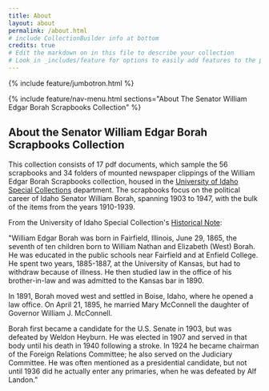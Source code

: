 ```yaml
---
title: About
layout: about
permalink: /about.html
# include CollectionBuilder info at bottom
credits: true
# Edit the markdown on in this file to describe your collection
# Look in _includes/feature for options to easily add features to the page
---
```


{% include feature/jumbotron.html %}

{% include feature/nav-menu.html sections="About The Senator William Edgar Borah Scrapbooks Collection" %}

## About the Senator William Edgar Borah Scrapbooks Collection

This collection consists of 17 pdf documents, which sample the 56 scrapbooks and 34 folders of mounted newspaper clippings of the William Edgar Borah Scrapbooks collection, housed in the [University of Idaho Special Collections](https://www.lib.uidaho.edu/special-collections/) department. The scrapbooks focus on the political career of Idaho Senator William Borah, spanning 1903 to 1947, with the bulk of the items from the years 1910-1939.

From the University of Idaho Special Collection's [Historical Note](https://archiveswest.orbiscascade.org/ark:80444/xv30443?q=Senator%20William%20Edgar%20Borah%20Scrapbooks):

"William Edgar Borah was born in Fairfield, Illinois, June 29, 1865, the seventh of ten children born to William Nathan and Elizabeth (West) Borah. He was educated in the public schools near Fairfield and at Enfield College. He spent two years, 1885-1887, at the University of Kansas, but had to withdraw because of illness. He then studied law in the office of his brother-in-law and was admitted to the Kansas bar in 1890.

In 1891, Borah moved west and settled in Boise, Idaho, where he opened a law office. On April 21, 1895, he married Mary McConnell the daughter of Governor William J. McConnell.

Borah first became a candidate for the U.S. Senate in 1903, but was defeated by Weldon Heyburn. He was elected in 1907 and served in that body until his death in 1940 following a stroke. In 1924 he became chairman of the Foreign Relations Committee; he also served on the Judiciary Committee. He was often mentioned as a presidential candidate, but not until 1936 did he actually enter any primaries, when he was defeated by Alf Landon."


